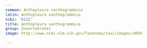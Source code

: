 ```yaml
---
common: Anthopleura xanthogrammica
latin: Anthopleura xanthogrammica
ncbi: '6112'
title: Anthopleura xanthogrammica
group: Invertebrates
image: http://www.ncbi.nlm.nih.gov/Taxonomy/taxi/images/4059

---
```

